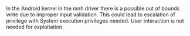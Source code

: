 In the Android kernel in the mnh driver there is a possible out of bounds write due to improper input validation. This could lead to escalation of privilege with System execution privileges needed. User interaction is not needed for exploitation.